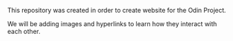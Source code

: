 This repository was created in order to create website for the Odin Project.

We will be adding images and hyperlinks to learn how they interact with each other. 
